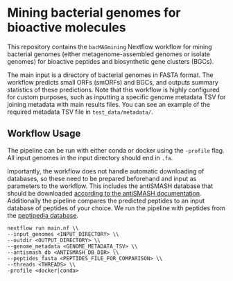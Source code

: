 # Mining bacterial genomes for bioactive molecules

This repository contains the `bacMAGmining` Nextflow workflow for mining bacterial genomes (either metagenome-assembled genomes or isolate genomes) for bioactive peptides and biosynthetic gene clusters (BGCs). 

The main input is a directory of bacterial genomes in FASTA format. The workflow predicts small ORFs (smORFs) and BGCs, and outputs summary statistics of these predictions. Note that this workflow is highly configured for custom purposes, such as inputting a specific genome metadata TSV for joining metadata with main results files. You can see an example of the required metadata TSV file in `test_data/metadata/`. 

## Workflow Usage

The pipeline can be run with either conda or docker using the `-profile` flag. All input genomes in the input directory should end in `.fa`. 

Importantly, the workflow does not handle automatic downloading of databases, so these need to be prepared beforehand and input as parameters to the workflow. This includes the antiSMASH database that should be downloaded [according to the antiSMASH documentation](https://docs.antismash.secondarymetabolites.org/install/). Additionally the pipeline compares the predicted peptides to an input database of peptides of your choice. We run the pipeline with peptides from the [peptipedia database](https://app.peptipedia.cl/).

```
nextflow run main.nf \\
--input_genomes <INPUT_DIRECTORY> \\
--outdir <OUTPUT_DIRECTORY> \\
--genome_metadata <GENOME_METADATA_TSV> \\
--antismash_db <ANTISMASH_DB_DIR> \\
--peptides_fasta <PEPTIDES_FILE_FOR_COMPARISON> \\
--threads <THREADS> \\
-profile <docker|conda>
```